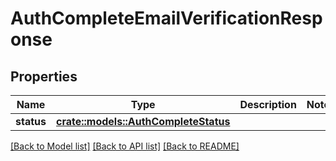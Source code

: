 # AuthCompleteEmailVerificationResponse

## Properties

Name | Type | Description | Notes
------------ | ------------- | ------------- | -------------
**status** | [**crate::models::AuthCompleteStatus**](AuthCompleteStatus.md) |  | 

[[Back to Model list]](../README.md#documentation-for-models) [[Back to API list]](../README.md#documentation-for-api-endpoints) [[Back to README]](../README.md)



